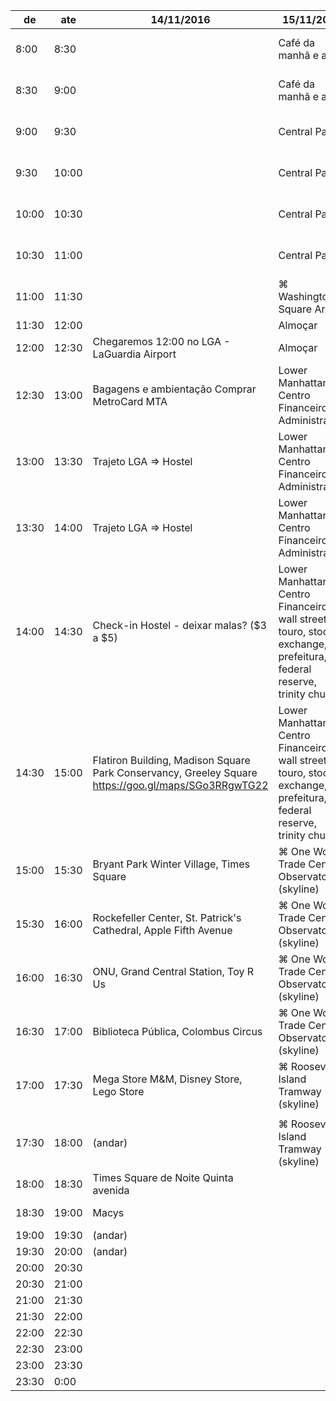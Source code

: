 |de|ate|14/11/2016|15/11/2016|16/11/2016|17/11/2016|
| --- |  --- |  --- |  --- |  --- |  --- | 
|8:00|8:30||Café da manhã e afins|Café da manhã e afins|Café da manhã e afins|
|8:30|9:00||Café da manhã e afins|Café da manhã e afins|Café da manhã e afins|
|9:00|9:30||Central Park|⌘ Brooklyn Bridge, ⌘ Empire Fulton Ferry https://www.citibikenyc.com/pricing||
|9:30|10:00||Central Park|⌘ Brooklyn Bridge, ⌘ Empire Fulton Ferry https://www.citibikenyc.com/pricing||
|10:00|10:30||Central Park|⌘ Brooklyn Bridge, ⌘ Empire Fulton Ferry https://www.citibikenyc.com/pricing|Helicóptero|
|10:30|11:00||Central Park|⌘ Brooklyn Bridge, ⌘ Empire Fulton Ferry https://www.citibikenyc.com/pricing|Helicóptero|
|11:00|11:30||⌘ Washington Square Arch|Intrepid Museum|Chinatown|
|11:30|12:00||Almoçar|Intrepid Museum|Chinatown|
|12:00|12:30|Chegaremos 12:00 no LGA - LaGuardia Airport|Almoçar|Intrepid Museum|Little Italy|
|12:30|13:00|Bagagens e ambientação Comprar MetroCard MTA|Lower Manhattan - Centro Financeiro e Administrativo|Intrepid Museum|Little Italy|
|13:00|13:30|Trajeto LGA => Hostel|Lower Manhattan - Centro Financeiro e Administrativo|Intrepid Museum|The High Line|
|13:30|14:00|Trajeto LGA => Hostel|Lower Manhattan - Centro Financeiro e Administrativo|Intrepid Museum|The High Line|
|14:00|14:30|Check-in Hostel - deixar malas? ($3 a $5)|Lower Manhattan - Centro Financeiro,  wall street, touro, stock exchange, prefeitura, federal reserve, trinity church|Almoçar||
|14:30|15:00|Flatiron Building,  Madison Square Park Conservancy,  Greeley Square https://goo.gl/maps/SGo3RRgwTG22|Lower Manhattan - Centro Financeiro,  wall street, touro, stock exchange, prefeitura, federal reserve, trinity church|Almoçar||
|15:00|15:30|Bryant Park Winter Village, Times Square|⌘ One World Trade Center Observatory (skyline)|Estátua da Liberdade + volta de barco||
|15:30|16:00|Rockefeller Center,  St. Patrick's Cathedral,  Apple Fifth Avenue|⌘ One World Trade Center Observatory (skyline)|Estátua da Liberdade + volta de barco||
|16:00|16:30|ONU, Grand Central Station, Toy R Us|⌘ One World Trade Center Observatory (skyline)|Estátua da Liberdade + volta de barco|⌘ Brooklyn Bridge|
|16:30|17:00|Biblioteca Pública, Colombus Circus|⌘ One World Trade Center Observatory (skyline)|Estátua da Liberdade + volta de barco|⌘ Brooklyn Bridge|
|17:00|17:30|Mega Store M&M, Disney Store, Lego Store|⌘ Roosevelt Island Tramway (skyline)|⌘ Top of the Rock|⌘ Brooklyn Bridge|
|||||||
|17:30|18:00|(andar)|⌘ Roosevelt Island Tramway (skyline)|⌘ Top of the Rock|⌘ Brooklyn Bridge|
|18:00|18:30|Times Square de Noite Quinta avenida||⌘ Top of the Rock|⌘ Brooklyn Bridge|
|18:30|19:00|Macys||⌘ Top of the Rock|⌘ Brooklyn Bridge|
|19:00|19:30|(andar)||||
|19:30|20:00|(andar)||||
|20:00|20:30|||||
|20:30|21:00|||||
|21:00|21:30|||||
|21:30|22:00|||||
|22:00|22:30|||||
|22:30|23:00|||||
|23:00|23:30|||||
|23:30|0:00|||||
